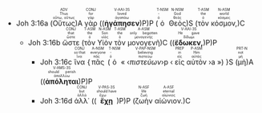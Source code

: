 - <rt>Joh 3:16a</rt> (<RUBY><ruby><ruby>Οὕτως<rt>οὕτω, οὕτως</rt></ruby><rt>Thus</rt></ruby><rt>ADV</rt></RUBY>)A <RUBY><ruby><ruby>γὰρ<rt>γάρ</rt></ruby><rt>for</rt></ruby><rt>CONJ</rt></RUBY> ((<RUBY><ruby><ruby><strong>ἠγάπησεν</strong><rt>ἀγαπάω</rt></ruby><rt>loved</rt></ruby><rt>V-AAI-3S</rt></RUBY>)P)P (<RUBY><ruby><ruby>ὁ<rt>ὁ</rt></ruby><rt>-</rt></ruby><rt>T-NSM</rt></RUBY> <RUBY><ruby><ruby>Θεὸς<rt>θεός</rt></ruby><rt>God</rt></ruby><rt>N-NSM</rt></RUBY>)S (<RUBY><ruby><ruby>τὸν<rt>ὁ</rt></ruby><rt>the</rt></ruby><rt>T-ASM</rt></RUBY> <RUBY><ruby><ruby>κόσμον,<rt>κόσμος</rt></ruby><rt>world</rt></ruby><rt>N-ASM</rt></RUBY>)C 
	- <rt>Joh 3:16b</rt> <RUBY><ruby><ruby>ὥστε<rt>ὥστε</rt></ruby><rt>that</rt></ruby><rt>CONJ</rt></RUBY> (<RUBY><ruby><ruby>τὸν<rt>ὁ</rt></ruby><rt>the</rt></ruby><rt>T-ASM</rt></RUBY> <RUBY><ruby><ruby>Υἱὸν<rt>υἱός</rt></ruby><rt>Son</rt></ruby><rt>N-ASM</rt></RUBY> <RUBY><ruby><ruby>τὸν<rt>ὁ</rt></ruby><rt>the</rt></ruby><rt>T-ASM</rt></RUBY> <RUBY><ruby><ruby>μονογενῆ<rt>μονογενής</rt></ruby><rt>only begotten</rt></ruby><rt>A-ASM</rt></RUBY>)C ((<RUBY><ruby><ruby><strong>ἔδωκεν,</strong><rt>δίδωμι</rt></ruby><rt>He gave</rt></ruby><rt>V-AAI-3S</rt></RUBY>)P)P 
		- <rt>Joh 3:16c</rt> <RUBY><ruby><ruby>ἵνα<rt>ἵνα</rt></ruby><rt>so that</rt></ruby><rt>CONJ</rt></RUBY> {<RUBY><ruby><ruby>πᾶς<rt>πᾶς</rt></ruby><rt>everyone</rt></ruby><rt>A-NSM</rt></RUBY> (<RUBY><ruby><ruby>ὁ<rt>ὁ</rt></ruby><rt>-</rt></ruby><rt>T-NSM</rt></RUBY> « ‹<RUBY><ruby><ruby><em>πιστεύων</em><rt>πιστεύω</rt></ruby><rt>believing</rt></ruby><rt>V-PAP-NSM</rt></RUBY>›p ‹ <RUBY><ruby><ruby>εἰς<rt>εἰς</rt></ruby><rt>in</rt></ruby><rt>PREP</rt></RUBY> <RUBY><ruby><ruby>αὐτὸν<rt>αὐτός</rt></ruby><rt>Him</rt></ruby><rt>P-ASM</rt></RUBY> ›a ») }S (<RUBY><ruby><ruby>μὴ<rt>μή</rt></ruby><rt>not</rt></ruby><rt>PRT-N</rt></RUBY>)A ((<RUBY><ruby><ruby><strong>ἀπόληται</strong><rt>ἀπολλύω</rt></ruby><rt>should perish</rt></ruby><rt>V-AMS-3S</rt></RUBY>)P)P 
		- <rt>Joh 3:16d</rt> <RUBY><ruby><ruby>ἀλλ᾽<rt>ἀλλά</rt></ruby><rt>but</rt></ruby><rt>CONJ</rt></RUBY> ((<RUBY><ruby><ruby><strong>ἔχῃ</strong><rt>ἔχω</rt></ruby><rt>should have</rt></ruby><rt>V-PAS-3S</rt></RUBY>)P)P (<RUBY><ruby><ruby>ζωὴν<rt>ζωή</rt></ruby><rt>life</rt></ruby><rt>N-ASF</rt></RUBY> <RUBY><ruby><ruby>αἰώνιον.<rt>αἰώνιος</rt></ruby><rt>eternal</rt></ruby><rt>A-ASF</rt></RUBY>)C 